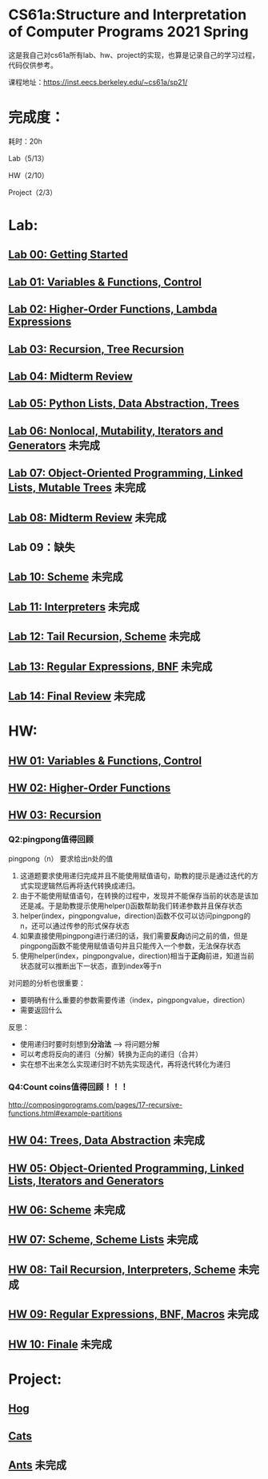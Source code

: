 # CS61a:Structure and Interpretation of Computer Programs	2021 Spring



这是我自己对cs61a所有lab、hw、project的实现，也算是记录自己的学习过程，代码仅供参考。

课程地址：https://inst.eecs.berkeley.edu/~cs61a/sp21/



# 完成度：

耗时：20h

Lab（5/13）

HW（2/10）

Project（2/3）

# Lab:

## [Lab 00: Getting Started](https://inst.eecs.berkeley.edu/~cs61a/sp21/lab/lab00/)


## [Lab 01: Variables & Functions, Control](https://inst.eecs.berkeley.edu/~cs61a/sp21/lab/lab01/)


## [Lab 02: Higher-Order Functions, Lambda Expressions](https://inst.eecs.berkeley.edu/~cs61a/sp21/lab/lab02/)


## [Lab 03: Recursion, Tree Recursion](https://inst.eecs.berkeley.edu/~cs61a/sp21/lab/lab03/)


## [Lab 04: Midterm Review](https://inst.eecs.berkeley.edu/~cs61a/sp21/lab/lab04/)


## [Lab 05: Python Lists, Data Abstraction, Trees](https://inst.eecs.berkeley.edu/~cs61a/sp21/lab/lab05/)


## [Lab 06: Nonlocal, Mutability, Iterators and Generators](https://inst.eecs.berkeley.edu/~cs61a/sp21/lab/lab06/)	未完成


## [Lab 07: Object-Oriented Programming, Linked Lists, Mutable Trees](https://inst.eecs.berkeley.edu/~cs61a/sp21/lab/lab07/)	未完成


## [ Lab 08: Midterm Review](https://inst.eecs.berkeley.edu/~cs61a/sp21/lab/lab08/)	未完成


## Lab 09：缺失

## [ Lab 10: Scheme](https://inst.eecs.berkeley.edu/~cs61a/sp21/lab/lab10/)	未完成


## [Lab 11: Interpreters](https://inst.eecs.berkeley.edu/~cs61a/sp21/lab/lab11/)	未完成


## [ Lab 12: Tail Recursion, Scheme](https://inst.eecs.berkeley.edu/~cs61a/sp21/lab/lab12/)	未完成


## [Lab 13: Regular Expressions, BNF](https://inst.eecs.berkeley.edu/~cs61a/sp21/lab/lab13/)	未完成


## [Lab 14: Final Review](https://inst.eecs.berkeley.edu/~cs61a/sp21/lab/lab14/)	未完成

# HW:

## [HW 01: Variables & Functions, Control](https://inst.eecs.berkeley.edu/~cs61a/sp21/hw/hw01/)


## [HW 02: Higher-Order Functions](https://inst.eecs.berkeley.edu/~cs61a/sp21/hw/hw02/) 


## [HW 03: Recursion](https://inst.eecs.berkeley.edu/~cs61a/sp21/hw/hw03/)	
### Q2:pingpong值得回顾

pingpong（n）
要求给出n处的值

1. 这道题要求使用递归完成并且不能使用赋值语句，助教的提示是通过迭代的方式实现逻辑然后再将迭代转换成递归。
2. 由于不能使用赋值语句，在转换的过程中，发现并不能保存当前的状态是该加还是减。于是助教提示使用helper()函数帮助我们转递参数并且保存状态
3. helper(index，pingpongvalue，direction)函数不仅可以访问pingpong的n，还可以通过传参的形式保存状态
4. 如果直接使用pingpong进行递归的话，我们需要**反向**访问之前的值，但是pingpong函数不能使用赋值语句并且只能传入一个参数，无法保存状态
5. 使用helper(index，pingpongvalue，direction)相当于**正向**前进，知道当前状态就可以推断出下一状态，直到index等于n

对问题的分析也很重要：
- 要明确有什么重要的参数需要传递（index，pingpongvalue，direction）
- 需要返回什么

反思：
- 使用递归时要时刻想到**分治法** --> 将问题分解
- 可以考虑将反向的递归（分解）转换为正向的递归（合并）
- 实在想不出来怎么实现递归时不妨先实现迭代，再将迭代转化为递归

### Q4:Count coins值得回顾！！！
http://composingprograms.com/pages/17-recursive-functions.html#example-partitions

## [HW 04: Trees, Data Abstraction](https://inst.eecs.berkeley.edu/~cs61a/sp21/hw/hw04/) 	未完成


## [HW 05: Object-Oriented Programming, Linked Lists, Iterators and Generators](https://inst.eecs.berkeley.edu/~cs61a/sp21/hw/hw05/)


## [HW 06: Scheme](https://inst.eecs.berkeley.edu/~cs61a/sp21/hw/hw06/)	未完成


## [HW 07: Scheme, Scheme Lists](https://inst.eecs.berkeley.edu/~cs61a/sp21/hw/hw07/)	未完成


## [HW 08: Tail Recursion, Interpreters, Scheme](https://inst.eecs.berkeley.edu/~cs61a/sp21/hw/hw08/)	未完成


## [HW 09: Regular Expressions, BNF, Macros](https://inst.eecs.berkeley.edu/~cs61a/sp21/hw/hw09/)	未完成


## [ HW 10: Finale](https://inst.eecs.berkeley.edu/~cs61a/sp21/hw/hw10/)	未完成


# Project:

## [Hog](https://inst.eecs.berkeley.edu/~cs61a/sp21/proj/hog/)	

## [ Cats](https://inst.eecs.berkeley.edu/~cs61a/sp21/proj/cats/)

## [Ants](https://inst.eecs.berkeley.edu/~cs61a/sp21/proj/ants/)	未完成





